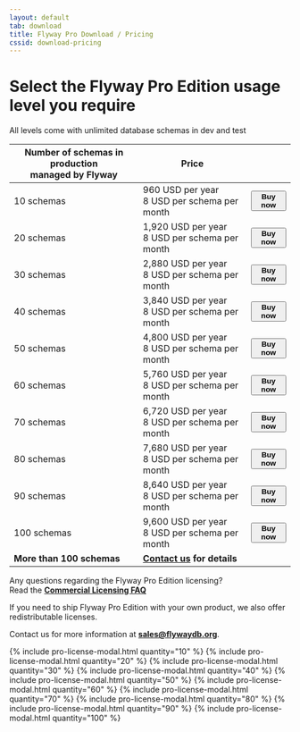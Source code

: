 ```yaml
---
layout: default
tab: download
title: Flyway Pro Download / Pricing
cssid: download-pricing
---
```

# Select the Flyway Pro Edition usage level you require

All levels come with unlimited database schemas in dev and test

<table class="table table-striped">
<thead>
<tr>
<th>Number of schemas in production<br>managed by Flyway</th>
<th>Price</th>
<th></th>
</tr>
</thead>
<tr>
<td>10 schemas</td>
<td>960 USD per year<br><span class="note">8 USD per schema per month</span></td>
<td><button class="btn btn-success btn-download" data-toggle="modal" data-target="#flyway-pro-10-license-modal"><strong><i class="fa fa-credit-card"></i> Buy now</strong></button></td>
</tr>
<tr>
<td>20 schemas</td>
<td>1,920 USD per year<br><span class="note">8 USD per schema per month</span></td>
<td><button class="btn btn-success btn-download" data-toggle="modal" data-target="#flyway-pro-20-license-modal"><strong><i class="fa fa-credit-card"></i> Buy now</strong></button></td>
</tr>
<tr>
<td>30 schemas</td>
<td>2,880 USD per year<br><span class="note">8 USD per schema per month</span></td>
<td><button class="btn btn-success btn-download" data-toggle="modal" data-target="#flyway-pro-30-license-modal"><strong><i class="fa fa-credit-card"></i> Buy now</strong></button></td>
</tr>
<tr>
<td>40 schemas</td>
<td>3,840 USD per year<br><span class="note">8 USD per schema per month</span></td>
<td><button class="btn btn-success btn-download" data-toggle="modal" data-target="#flyway-pro-40-license-modal"><strong><i class="fa fa-credit-card"></i> Buy now</strong></button></td>
</tr>
<tr>
<td>50 schemas</td>
<td>4,800 USD per year<br><span class="note">8 USD per schema per month</span></td>
<td><button class="btn btn-success btn-download" data-toggle="modal" data-target="#flyway-pro-50-license-modal"><strong><i class="fa fa-credit-card"></i> Buy now</strong></button></td>
</tr>
<tr>
<td>60 schemas</td>
<td>5,760 USD per year<br><span class="note">8 USD per schema per month</span></td>
<td><button class="btn btn-success btn-download" data-toggle="modal" data-target="#flyway-pro-60-license-modal"><strong><i class="fa fa-credit-card"></i> Buy now</strong></button></td>
</tr>
<tr>
<td>70 schemas</td>
<td>6,720 USD per year<br><span class="note">8 USD per schema per month</span></td>
<td><button class="btn btn-success btn-download" data-toggle="modal" data-target="#flyway-pro-70-license-modal"><strong><i class="fa fa-credit-card"></i> Buy now</strong></button></td>
</tr>
<tr>
<td>80 schemas</td>
<td>7,680 USD per year<br><span class="note">8 USD per schema per month</span></td>
<td><button class="btn btn-success btn-download" data-toggle="modal" data-target="#flyway-pro-80-license-modal"><strong><i class="fa fa-credit-card"></i> Buy now</strong></button></td>
</tr>
<tr>
<td>90 schemas</td>
<td>8,640 USD per year<br><span class="note">8 USD per schema per month</span></td>
<td><button class="btn btn-success btn-download" data-toggle="modal" data-target="#flyway-pro-90-license-modal"><strong><i class="fa fa-credit-card"></i> Buy now</strong></button></td>
</tr>
<tr>
<td>100 schemas</td>
<td>9,600 USD per year<br><span class="note">8 USD per schema per month</span></td>
<td><button class="btn btn-success btn-download" data-toggle="modal" data-target="#flyway-pro-100-license-modal"><strong><i class="fa fa-credit-card"></i> Buy now</strong></button></td>
</tr>
<tr>
<td><strong>More than 100 schemas</strong></td>
<td><strong><a href="mailto:sales@flywaydb.org">Contact us</a> for details</strong></td>
<td></td>
</tr>
</table>

Any questions regarding the Flyway Pro Edition licensing?<br>
Read the [**Commercial Licensing FAQ**](/download/faq)

If you need to ship Flyway Pro Edition with your own product, we also offer redistributable licenses.
 
Contact us for more information at **sales@flywaydb.org**.

{% include pro-license-modal.html quantity="10" %}
{% include pro-license-modal.html quantity="20" %}
{% include pro-license-modal.html quantity="30" %}
{% include pro-license-modal.html quantity="40" %}
{% include pro-license-modal.html quantity="50" %}
{% include pro-license-modal.html quantity="60" %}
{% include pro-license-modal.html quantity="70" %}
{% include pro-license-modal.html quantity="80" %}
{% include pro-license-modal.html quantity="90" %}
{% include pro-license-modal.html quantity="100" %}